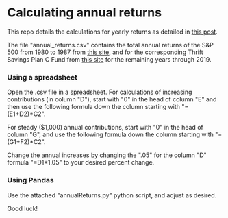 # Calculating annual returns

This repo details the calculations for yearly returns as detailed in [this post](https://tspstrategies.com/long-term-investing/1000-a-year/ "What Does $1,000 A Year Matter?").

The file "annual_returns.csv" contains the total annual returns of the S&P 500 from 1980 to 1987 from [this site](https://www.macrotrends.net/2526/sp-500-historical-annual-returns), and for the corresponding Thrift Savings Plan C Fund from [this site](https://www.tsp.gov/fund-performance/) for the remaining years through 2019. 

### Using a spreadsheet

Open the .csv file in a spreadsheet. For calculations of increasing contributions (in column "D"), start with "0" in the head of column "E" and then use the following formula down the column starting with "=(E1+D2)*C2".

For steady ($1,000) annual contributions, start with "0" in the head of column "G", and use the following formula down the column starting with "=(G1+F2)*C2". 

Change the annual increases by changing the ".05" for the column "D" formula "=D1*1.05" to your desired percent change.

### Using Pandas

Use the attached "annualReturns.py" python script, and adjust as desired. 

Good luck! 
